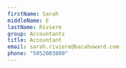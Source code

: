 ```yaml
---
firstName: Sarah
middleName: E
lastName: Riviere
group: Accountants
title: Accountant
email: sarah.riviere@bacahoward.com
phone: "5052003800"
---
```

